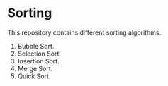 # Sorting
This repository contains different sorting algorithms.
1) Bubble Sort.
2) Selection Sort.
3) Insertion Sort.
4) Merge Sort.
5) Quick Sort.
